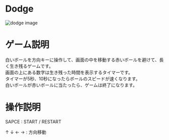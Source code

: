 # Dodge

![dodge image](https://user-images.githubusercontent.com/53047744/172034205-306d186c-b1c7-4286-a5c6-96f2065fc906.png)

# ゲーム説明 
白いボールを方向キーに操作して、画面の中を移動する赤いボールを避けて、長く生き残るゲームです。  
画面の上にある数字は生き残った時間を表示するタイマーです。  
タイマーが5秒、10秒になったらボールのスピードが速くなります。  
白いボールが赤いボールに当たったら、ゲームは終了になります。

# 操作説明
SAPCE : START / RESTART

↑ ↓ ← → : 方向移動
